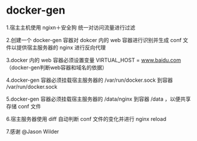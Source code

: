 # docker-gen

1.宿主主机使用 ngixn＋安全狗 统一对访问流量进行过滤

2.创建一个 docker-gen 容器对 dokcer 内的 web 容器进行识别并生成 conf 文件以提供宿主服务器的 nginx 进行反向代理

3.docker 内的 web 容器必须设置变量 VIRTUAL_HOST = www.baidu.com （docker-gen判断web容器和域名的依据）

4.docker-gen 容器必须挂载宿主服务器的 /var/run/docker.sock 到容器 /var/run/docker.sock

5.docker-gen 容器必须挂载宿主服务器的 /data/nginx 到容器 /data ，以便共享存储 conf 文件

6.宿主服务器使用 diff 自动判断 conf 文件的变化并进行 nginx reload

7.感谢 @Jason Wilder
